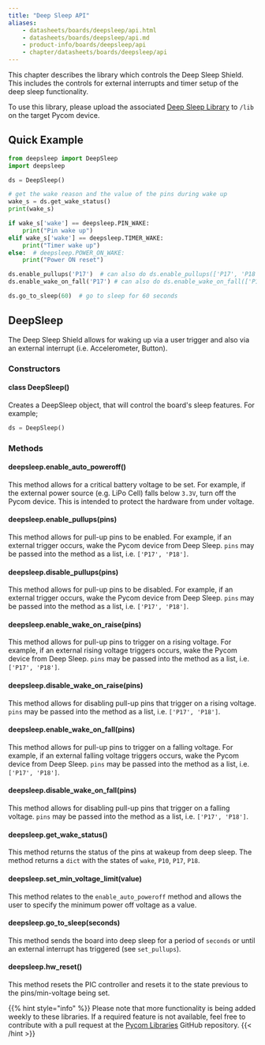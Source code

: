 ```yaml
---
title: "Deep Sleep API"
aliases:
    - datasheets/boards/deepsleep/api.html
    - datasheets/boards/deepsleep/api.md
    - product-info/boards/deepsleep/api
    - chapter/datasheets/boards/deepsleep/api
---
```

This chapter describes the library which controls the Deep Sleep Shield. This includes the controls for external interrupts and timer setup of the deep sleep functionality.

To use this library, please upload the associated [Deep Sleep Library](https://github.com/pycom/pycom-libraries/tree/master/deepsleep) to `/lib` on the target Pycom device.

## Quick Example

```python
from deepsleep import DeepSleep
import deepsleep

ds = DeepSleep()

# get the wake reason and the value of the pins during wake up
wake_s = ds.get_wake_status()
print(wake_s)

if wake_s['wake'] == deepsleep.PIN_WAKE:
    print("Pin wake up")
elif wake_s['wake'] == deepsleep.TIMER_WAKE:
    print("Timer wake up")
else:  # deepsleep.POWER_ON_WAKE:
    print("Power ON reset")

ds.enable_pullups('P17')  # can also do ds.enable_pullups(['P17', 'P18'])
ds.enable_wake_on_fall('P17') # can also do ds.enable_wake_on_fall(['P17', 'P18'])

ds.go_to_sleep(60)  # go to sleep for 60 seconds
```

## DeepSleep

The Deep Sleep Shield allows for waking up via a user trigger and also via an external interrupt (i.e. Accelerometer, Button).

### Constructors

#### class DeepSleep()

Creates a DeepSleep object, that will control the board's sleep features. For example;

```python
ds = DeepSleep()
```

### Methods

#### deepsleep.enable\_auto\_poweroff()

This method allows for a critical battery voltage to be set. For example, if the external power source (e.g. LiPo Cell) falls below `3.3V`, turn off the Pycom device. This is intended to protect the hardware from under voltage.

#### deepsleep.enable\_pullups(pins)

This method allows for pull-up pins to be enabled. For example, if an external trigger occurs, wake the Pycom device from Deep Sleep. `pins` may be passed into the method as a list, i.e. `['P17', 'P18']`.

#### deepsleep.disable\_pullups(pins)

This method allows for pull-up pins to be disabled. For example, if an external trigger occurs, wake the Pycom device from Deep Sleep. `pins` may be passed into the method as a list, i.e. `['P17', 'P18']`.

#### deepsleep.enable\_wake\_on\_raise(pins)

This method allows for pull-up pins to trigger on a rising voltage. For example, if an external rising voltage triggers occurs, wake the Pycom device from Deep Sleep. `pins` may be passed into the method as a list, i.e. `['P17', 'P18']`.

#### deepsleep.disable\_wake\_on\_raise(pins)

This method allows for disabling pull-up pins that trigger on a rising voltage. `pins` may be passed into the method as a list, i.e. `['P17', 'P18']`.

#### deepsleep.enable\_wake\_on\_fall(pins)

This method allows for pull-up pins to trigger on a falling voltage. For example, if an external falling voltage triggers occurs, wake the Pycom device from Deep Sleep. `pins` may be passed into the method as a list, i.e. `['P17', 'P18']`.

#### deepsleep.disable\_wake\_on\_fall(pins)

This method allows for disabling pull-up pins that trigger on a falling voltage. `pins` may be passed into the method as a list, i.e. `['P17', 'P18']`.

#### deepsleep.get\_wake\_status()

This method returns the status of the pins at wakeup from deep sleep. The method returns a `dict` with the states of `wake`, `P10`, `P17`, `P18`.

#### deepsleep.set\_min\_voltage\_limit(value)

This method relates to the `enable_auto_poweroff` method and allows the user to specify the minimum power off voltage as a value.

#### deepsleep.go\_to\_sleep(seconds)

This method sends the board into deep sleep for a period of `seconds` or until an external interrupt has triggered (see `set_pullups`).

#### deepsleep.hw\_reset()

This method resets the PIC controller and resets it to the state previous to the pins/min-voltage being set.

{{% hint style="info" %}}
Please note that more functionality is being added weekly to these libraries. If a required feature is not available, feel free to contribute with a pull request at the [Pycom Libraries](https://github.com/pycom/pycom-libraries) GitHub repository.
{{< /hint >}}

